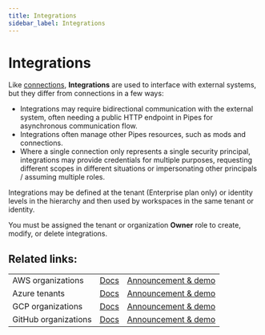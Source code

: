 ```yaml
---
title: Integrations
sidebar_label: Integrations
---
```


# Integrations

Like [connections](/pipes/docs/connections), **Integrations** are used to interface with external systems, but they differ from connections in a few ways:

- Integrations may require bidirectional communication with the external system, often needing a public HTTP endpoint in Pipes for asynchronous communication flow.
- Integrations often manage other Pipes resources, such as mods and connections.
- Where a single connection only represents a single security principal, integrations may provide credentials for multiple purposes, requesting different scopes in different situations or impersonating other principals / assuming multiple roles.

Integrations may be defined at the tenant (Enterprise plan only) or identity levels in the hierarchy and then used by workspaces in the same tenant or identity.

You must be assigned the tenant or organization **Owner** role to create, modify, or delete integrations.

## Related links:
|        |               |               |
| ------ | ------------- | ------------- |
| AWS organizations | [Docs](https://turbot.com/pipes/docs/integrations/aws) | [Announcement & demo](https://turbot.com/pipes/blog/2024/07/aws-org-sync) |
| Azure tenants | [Docs](https://turbot.com/pipes/docs/integrations/azure) | [Announcement & demo](https://turbot.com/pipes/blog/2024/07/azure-tenant-sync) |
| GCP organizations | [Docs](https://turbot.com/pipes/docs/integrations/gcp) | [Announcement & demo](https://turbot.com/pipes/blog/2024/07/gcp-org-sync) |
| GitHub organizations | [Docs](https://turbot.com/pipes/docs/integrations/github) | [Announcement & demo](https://turbot.com/pipes/blog/2024/05/github-custom-mods) |